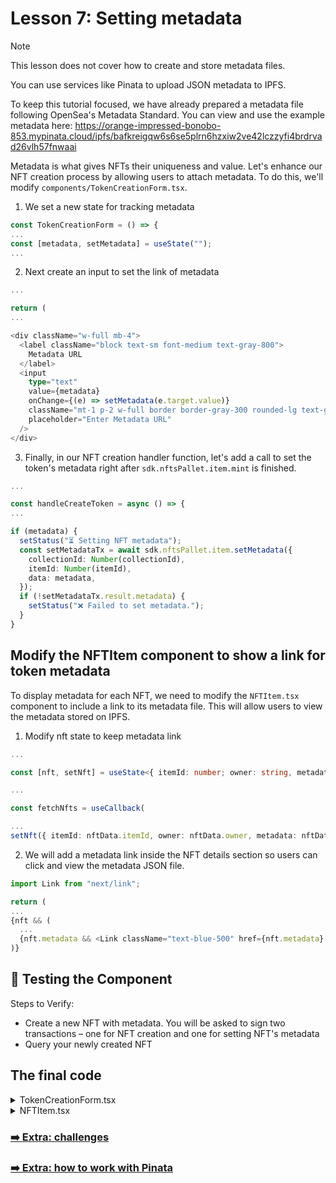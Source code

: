# Lesson 7: Setting metadata

> [!NOTE]
> This lesson does not cover how to create and store metadata files.
>
> You can use services like Pinata to upload JSON metadata to IPFS.
>
> To keep this tutorial focused, we have already prepared a metadata file following OpenSea's Metadata Standard. You can view and use the example metadata here: https://orange-impressed-bonobo-853.mypinata.cloud/ipfs/bafkreigqw6s6se5plrn6hzxiw2ve42lczzyfi4brdrvad26vlh57fnwaai

Metadata is what gives NFTs their uniqueness and value. Let's enhance our NFT creation process by allowing users to attach metadata. To do this, we'll modify `components/TokenCreationForm.tsx`.

1. We set a new state for tracking metadata

```ts
const TokenCreationForm = () => {
...
const [metadata, setMetadata] = useState("");
...
```

2. Next create an input to set the link of metadata

```ts
...

return (
...

<div className="w-full mb-4">
  <label className="block text-sm font-medium text-gray-800">
    Metadata URL
  </label>
  <input
    type="text"
    value={metadata}
    onChange={(e) => setMetadata(e.target.value)}
    className="mt-1 p-2 w-full border border-gray-300 rounded-lg text-gray-900 bg-white placeholder-gray-500 focus:ring focus:ring-blue-300"
    placeholder="Enter Metadata URL"
  />
</div>
```

3. Finally, in our NFT creation handler function, let's add a call to set the token's metadata right after `sdk.nftsPallet.item.mint` is finished.

```ts
...

const handleCreateToken = async () => {
...

if (metadata) {
  setStatus("⏳ Setting NFT metadata");
  const setMetadataTx = await sdk.nftsPallet.item.setMetadata({
    collectionId: Number(collectionId),
    itemId: Number(itemId),
    data: metadata,
  });
  if (!setMetadataTx.result.metadata) {
    setStatus("❌ Failed to set metadata.");
  }
}
```

## Modify the NFTItem component to show a link for token metadata

To display metadata for each NFT, we need to modify the `NFTItem.tsx` component to include a link to its metadata file. This will allow users to view the metadata stored on IPFS.

1. Modify nft state to keep metadata link

```ts
...

const [nft, setNft] = useState<{ itemId: number; owner: string, metadata: string | undefined } | null>(null);

...

const fetchNfts = useCallback(

...
setNft({ itemId: nftData.itemId, owner: nftData.owner, metadata: nftData.metadata?.data });
```

2. We will add a metadata link inside the NFT details section so users can click and view the metadata JSON file.

```ts
import Link from "next/link";

return (
...
{nft && (
  ...
  {nft.metadata && <Link className="text-blue-500" href={nft.metadata} target="_blank">Metadata</Link>}
)}
```

## 🧪 Testing the Component

Steps to Verify:

- Create a new NFT with metadata. You will be asked to sign two transactions – one for NFT creation and one for setting NFT's metadata
- Query your newly created NFT

## The final code

<details> 
  <summary>TokenCreationForm.tsx</summary>
  
```ts
import { useState } from "react";
import { useAccountsContext } from "@/context/AccountsContext";
import { useSdkContext } from "@/context/UniqueSDKContext";

const TokenCreationForm = () => {
const { activeAccount } = useAccountsContext();
const { sdk } = useSdkContext();

const [collectionId, setCollectionId] = useState("");
const [itemId, setItemId] = useState("");
const [metadata, setMetadata] = useState("");
const [status, setStatus] = useState("");

const handleCreateToken = async () => {
if (!sdk) return;
if (!activeAccount) {
setStatus("⚠️ Please connect your wallet first!");
return;
}

    if (!collectionId || !itemId) {
      setStatus("⚠️ Please enter valid Collection ID and Item ID!");
      return;
    }

    try {
      setStatus("⏳ Creating NFT on Asset Hub...");
      const { result } = await sdk.nftsPallet.item.mint({
        collectionId: Number(collectionId),
        itemId: Number(itemId),
        mintTo: activeAccount.address,
      });

      if (metadata) {
        setStatus("⏳ Setting NFT metadata");
        const setMetadataTx = await sdk.nftsPallet.item.setMetadata({
          collectionId: Number(collectionId),
          itemId: Number(itemId),
          data: metadata,
        });
        if (!setMetadataTx.result.metadata) {
          setStatus("❌ Failed to set metadata.");
        }
      }

      if (result?.itemId) {
        setStatus(`✅ NFT Created! ID: ${result.itemId}`);
      } else {
        setStatus("❌ Failed to create NFT.");
      }
    } catch (error) {
      console.error(error);
      setStatus(
        `❌ Error: ${error instanceof Error ? error.message : "Unknown error"}`
      );
    }

};

return (
<div className="flex flex-col items-center p-6 bg-white shadow-md rounded-xl border w-80">
<h2 className="text-lg font-semibold text-gray-900 text-center mb-4">
Create NFT
</h2>

      <div className="w-full mb-4">
        <label className="block text-sm font-medium text-gray-800">
          Collection ID
        </label>
        <input
          type="number"
          value={collectionId}
          onChange={(e) => setCollectionId(e.target.value)}
          className="mt-1 p-2 w-full border border-gray-300 rounded-lg text-gray-900 bg-white placeholder-gray-500 focus:ring focus:ring-blue-300"
          placeholder="Enter Collection ID"
        />
      </div>

      <div className="w-full mb-4">
        <label className="block text-sm font-medium text-gray-800">
          Item ID
        </label>
        <input
          type="number"
          value={itemId}
          onChange={(e) => setItemId(e.target.value)}
          className="mt-1 p-2 w-full border border-gray-300 rounded-lg text-gray-900 bg-white placeholder-gray-500 focus:ring focus:ring-blue-300"
          placeholder="Enter Item ID"
        />
      </div>

      <div className="w-full mb-4">
        <label className="block text-sm font-medium text-gray-800">
          Metadata URL
        </label>
        <input
          type="text"
          value={metadata}
          onChange={(e) => setMetadata(e.target.value)}
          className="mt-1 p-2 w-full border border-gray-300 rounded-lg text-gray-900 bg-white placeholder-gray-500 focus:ring focus:ring-blue-300"
          placeholder="Enter Metadata URL"
        />
      </div>

      <button
        onClick={handleCreateToken}
        className="w-full px-4 py-2 bg-blue-500 text-white font-medium rounded-lg hover:bg-blue-600 transition"
      >
        Mint NFT
      </button>

      {status && (
        <p className="mt-4 text-sm text-gray-800 text-center break-all">{status}</p>
      )}
    </div>

);
};

export default TokenCreationForm;

````
</details>

<details>
  <summary>NFTItem.tsx</summary>

```ts
import { useCallback, useState } from "react";
import { useAccountsContext } from "@/context/AccountsContext";
import { useSdkContext } from "@/context/UniqueSDKContext";
import Link from "next/link";

const NFTItem = () => {
  const { activeAccount } = useAccountsContext();
  const { sdk } = useSdkContext();

  const [collectionId, setCollectionId] = useState("");
  const [itemId, setItemId] = useState("");
  const [nft, setNft] = useState<{ itemId: number; owner: string, metadata: string | undefined } | null>(null);
  const [status, setStatus] = useState("");

  const fetchNfts = useCallback(
    async () => {
      if (!sdk) {
        setStatus("⚠️ SDK not available!");
        return;
      }

      if (!activeAccount) {
        setStatus("⚠️ Please connect your wallet first!");
        return;
      }

      if (!collectionId || !itemId) {
        setStatus("⚠️ Please enter valid Collection ID and Item ID!");
        return;
      }

      try {
        setStatus("⏳ Fetching NFT details...");
        const nftData = await sdk.nftsPallet.item.get({
          collectionId: Number(collectionId),
          itemId: Number(itemId),
        });

        setNft({ itemId: nftData.itemId, owner: nftData.owner, metadata: nftData.metadata?.data });
        setStatus("✅ NFT details fetched successfully!");
      } catch (error) {
        console.error(error);
        setStatus("❌ Failed to fetch NFT details.");
      }
    },
    [activeAccount, sdk, collectionId, itemId]
  );

  const shortenAddress = (address: string) => {
    return `${address.slice(0,5)}...${address.slice(-5)}`
  }

  return (
    <div className="flex flex-col items-center p-6 bg-white shadow-md rounded-xl border w-80">
      <h2 className="text-lg font-semibold text-gray-900 text-center mb-4">
        Fetch NFT Details
      </h2>

      <div className="w-full mb-4">
        <label className="block text-sm font-medium text-gray-800">
          Collection ID
        </label>
        <input
          type="number"
          value={collectionId}
          onChange={(e) => setCollectionId(e.target.value)}
          className="mt-1 p-2 w-full border border-gray-300 rounded-lg text-gray-900 bg-white placeholder-gray-500 focus:ring focus:ring-blue-300"
          placeholder="Enter Collection ID"
        />
      </div>

      <div className="w-full mb-4">
        <label className="block text-sm font-medium text-gray-800">
          Item ID
        </label>
        <input
          type="number"
          value={itemId}
          onChange={(e) => setItemId(e.target.value)}
          className="mt-1 p-2 w-full border border-gray-300 rounded-lg text-gray-900 bg-white placeholder-gray-500 focus:ring focus:ring-blue-300"
          placeholder="Enter Item ID"
        />
      </div>

      <button
        onClick={fetchNfts}
        className="w-full px-4 py-2 bg-blue-500 text-white font-medium rounded-lg hover:bg-blue-600 transition"
      >
        Fetch NFT
      </button>

      {status && <p className="mt-4 text-sm text-gray-800 text-center break-all">{status}</p>}

      {nft && (
        <div className="mt-6 w-full p-4 bg-gray-100 rounded-lg text-center">
          <h3 className="text-md font-medium text-gray-700">NFT Details</h3>
          <p className="text-gray-600">Item ID: {nft.itemId}</p>
          <p className="text-gray-600">Owner: {shortenAddress(nft.owner)}</p>
          {nft.metadata && <Link className="text-blue-500" href={nft.metadata} target="_blank">Metadata</Link>}
        </div>
      )}
    </div>
  );
};

export default NFTItem;
````

</details>

### [➡️ Extra: challenges](./lesson-extra-1.md)

### [➡️ Extra: how to work with Pinata](./lesson-extra-2.md)
